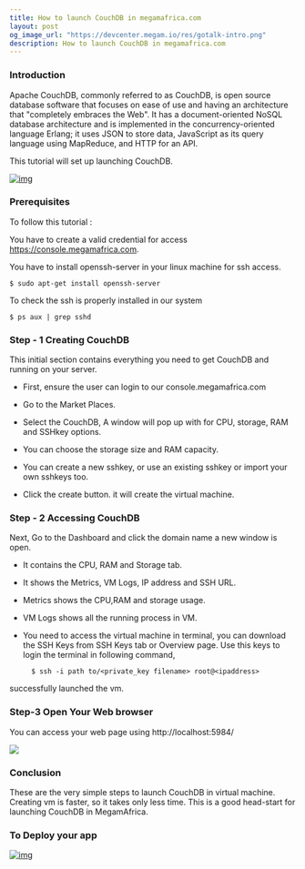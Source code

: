 ```yaml
---
title: How to launch CouchDB in megamafrica.com
layout: post
og_image_url: "https://devcenter.megam.io/res/gotalk-intro.png"
description: How to launch CouchDB in megamafrica.com
---
```

### Introduction

Apache CouchDB, commonly referred to as CouchDB, is open source database software that focuses on ease of use and having an architecture that "completely embraces the Web". It has a document-oriented NoSQL database architecture and is implemented in the concurrency-oriented language Erlang; it uses JSON to store data, JavaScript as its query language using MapReduce, and HTTP for an API.

This tutorial will set up launching CouchDB.

[![img](https://s3-ap-southeast-1.amazonaws.com/megampub/images/megamafrica/DEPLOY-TO-MEGAM-AFRICA-BIG1.png)](https://console.megamafrica.com)

### Prerequisites

To follow this tutorial :

You have to create a valid credential for access https://console.megamafrica.com.

You have to install openssh-server in your linux machine for ssh access.

	$ sudo apt-get install openssh-server

To check the ssh is properly installed in our system

	$ ps aux | grep sshd

### Step - 1 Creating CouchDB

This initial section contains everything you need to get CouchDB and running on your server.

* First, ensure the user can login to our console.megamafrica.com

* Go to the Market Places.

* Select the CouchDB, A window will pop up with for CPU, storage, RAM and SSHkey options.

* You can choose the storage size and RAM capacity.

* You can create a new sshkey, or  use an existing sshkey or import your own sshkeys too.

* Click the create button. it will create the virtual machine.

### Step - 2 Accessing CouchDB

Next, Go to the Dashboard and click the domain name a new window is open.

* It contains the CPU, RAM and Storage tab.

* It shows the Metrics, VM Logs, IP address and SSH URL.

* Metrics shows the CPU,RAM and storage usage.

* VM Logs shows all the running process in VM.

* You need to access the virtual machine in terminal, you can download the SSH Keys from SSH Keys tab or Overview page. Use this keys to login the terminal in following command,

 		$ ssh -i path to/<private_key filename> root@<ipaddress>

successfully launched the vm.

### Step-3 Open Your Web browser

You can access your web page using http://localhost:5984/

![](/content/images/2016/05/s2-2.jpg)

### Conclusion

These are the very simple steps to launch CouchDB in virtual machine. Creating vm is faster, so it takes only less time. This is a good head-start for launching CouchDB in MegamAfrica.

### To Deploy your app


[![img](https://s3-ap-southeast-1.amazonaws.com/megampub/images/megamafrica/DEPLOY-TO-MEGAM-AFRICA-BIG1.png)](https://console.megamafrica.com)
